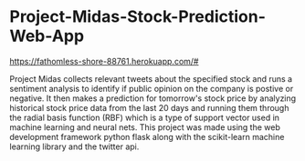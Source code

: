 # Project-Midas-Stock-Prediction-Web-App
https://fathomless-shore-88761.herokuapp.com/#

Project Midas collects relevant tweets about the specified stock and runs a sentiment analysis to identify if public opinion
on the company is postive or negative. It then makes a prediction for tomorrow's stock price by analyzing historical stock 
price data from the last 20 days and running them through the radial basis function (RBF) which is a type of support vector
used in machine learning and neural nets. This project was made using the web development framework python flask along with
the scikit-learn machine learning library and the twitter api.
